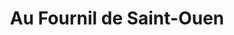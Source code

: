 ---
title: "Au Fournil de Saint-Ouen"
url: /saint-ouen-daunis/au-fournil-de-saint-ouen/
shop: Bäckerei
---